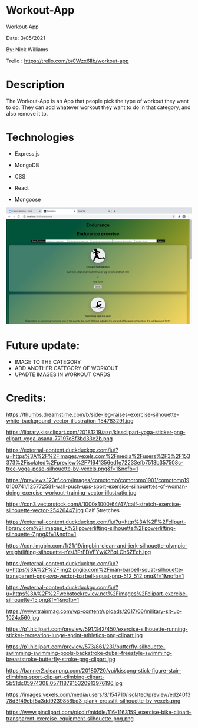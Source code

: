 # Workout-App
Workout-App 

Date: 3/05/2021 

By: Nick Williams 





Trello : https://trello.com/b/0Wzx6lIb/workout-app


# Description
The Workout-App is an App that people pick the type of workout they want to do. They can add whatever workout they want to do in that category, and also remove it to.   


# Technologies 
* Express.js

* MongoDB

* CSS

* React 

* Mongoose 


![mockup](image/Finalproduct.png)


# Future update:
* IMAGE TO THE CATEGORY 
* ADD ANOTHER CATEGORY OF WORKOUT  
* UPADTE IMAGES IN WORKOUT CARDS 

# Credits: 
https://thumbs.dreamstime.com/b/side-leg-raises-exercise-silhouette-white-background-vector-illustration-154783291.jpg


https://library.kissclipart.com/20181219/azq/kissclipart-yoga-sticker-png-clipart-yoga-asana-77197c8f3bd33e2b.png  		


https://external-content.duckduckgo.com/iu/?u=https%3A%2F%2Fimages.vexels.com%2Fmedia%2Fusers%2F3%2F153373%2Fisolated%2Fpreview%2F71641356ed1e72233efb7513b357508c-tree-yoga-pose-silhouette-by-vexels.png&f=1&nofb=1    

https://previews.123rf.com/images/comotomo/comotomo1901/comotomo190100741/125772581-wall-push-ups-sport-exersice-silhouettes-of-woman-doing-exercise-workout-training-vector-illustratio.jpg 


https://cdn3.vectorstock.com/i/1000x1000/64/47/calf-stretch-exercise-silhouette-vector-25426447.jpg
Calf Stretches 

https://external-content.duckduckgo.com/iu/?u=http%3A%2F%2Fclipart-library.com%2Fimages_k%2Fpowerlifting-silhouette%2Fpowerlifting-silhouette-7.png&f=1&nofb=1   




https://cdn.imgbin.com/1/21/19/imgbin-clean-and-jerk-silhouette-olympic-weightlifting-silhouette-nYsi3PrFDVFYwX2BqLCh6ZEch.jpg 

https://external-content.duckduckgo.com/iu/?u=https%3A%2F%2Fimg2.pngio.com%2Fman-barbell-squat-silhouette-transparent-png-svg-vector-barbell-squat-png-512_512.png&f=1&nofb=1 


https://external-content.duckduckgo.com/iu/?u=https%3A%2F%2Fwebstockreview.net%2Fimages%2Fclipart-exercise-silhouette-15.png&f=1&nofb=1 

https://www.trainmag.com/wp-content/uploads/2017/06/military-sit-up-1024x560.jpg 



https://p1.hiclipart.com/preview/591/342/450/exercise-silhouette-running-sticker-recreation-lunge-sprint-athletics-png-clipart.jpg 

https://p1.hiclipart.com/preview/573/861/231/butterfly-silhouette-swimming-swimming-pools-backstroke-dubai-freestyle-swimming-breaststroke-butterfly-stroke-png-clipart.jpg 

https://banner2.cleanpng.com/20180720/vuj/kisspng-stick-figure-stair-climbing-sport-clip-art-climbing-clipart-5b51dc05974308.0571187915320913976196.jpg 

https://images.vexels.com/media/users/3/154710/isolated/preview/ed240f378d3f49ebf5a3dd9239856bd3-plank-crossfit-silhouette-by-vexels.png 

https://www.pinclipart.com/picdir/middle/116-1163159_exercise-bike-clipart-transparent-exercise-equipment-silhouette-png.png 
